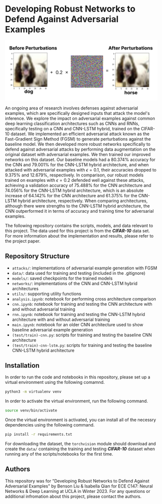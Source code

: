 # Developing Robust Networks to Defend Against Adversarial Examples

![](/.github/adversarial-examples-visualization.png)

An ongoing area of research involves defenses against adversarial examples, which are specifically designed inputs that attack the model's inference. We explore the impact on adversarial examples against common deep learning classification architectures such as CNNs and RNNs, specifically testing on a CNN and CNN-LSTM hybrid, trained on the CIFAR-10 dataset. We implemented an efficient adversarial attack known as the Fast-Gradient Sign Method (FGSM) to generate perturbations against the baseline model. We then developed more robust networks specifically to defend against adversarial attacks by performing data augmentation on the original dataset with adversarial examples. We then trained our improved networks on this dataset. Our baseline models had a 80.374% accuracy for the CNN and 79.001% for the CNN-LSTM hybrid architecture, and when attacked with adversarial examples with $\epsilon = 0.1$, their accuracies dropped to 9.375% and 12.679%, respectively. In comparison, our robust models trained on examples with $\epsilon = 0.2$ defended well against these attacks, achieving a validation accuracy of 75.488% for the CNN architecture and 74.056% for the CNN-LSTM hybrid architecture, which is an absolute increase of 64.142% for the CNN architecture and 61.375% for the CNN-LSTM hybrid architecture, respectively. When comparing architectures, although there were strengths to the CNN-LSTM hybrid architecture, the CNN outperformed it in terms of accuracy and training time for adversarial examples.

The following repository contains the scripts, models, and data relevant to this project. The data used for this project is from the ***CIFAR-10*** data set. For more information about the implementation and results, please refer to the project paper.

## Repository Structure
- `attacks/`: implementations of adversarial example generation with FGSM
- `data/`: data used for training and testing (included in the .gitignore)
- `models/`: saved checkpoints for the trained models
- `networks/`: implementations of the CNN and CNN-LSTM hybrid architectures
- `utils/`: supporting utility functions
- `analysis.ipynb`: notebook for performing cross architecture comparison
- `cnn.ipynb`: notebook for training and testing the CNN architecture with and without adversarial training
- `rnn.ipynb`: notebook for training and testing the CNN-LSTM hybrid architecture with and without adversarial training
- `main.ipynb`: notebook for an older CNN architecture used to show baseline adversarial example generation
- `(test/train)-cnn.py`: scripts for training and testing the baseline CNN architecture
- `(test/train)-cnn-lstm.py`: scripts for training and testing the baseline CNN-LSTM hybrid architecture

## Installation
In order to run the code and notebooks in this repository, please set up a virtual environment using the following comamnd.

```bash
python3 -m virtualenv venv
```

In order to activate the virtual environment, run the following command.

```bash
source venv/bin/activate
```

Once the virtual environment is activated, you can install all of the necessry dependencies using the following command.

```bash
pip install -r requirements.txt
```

For downloading the dataset, the `torchvision` module should download and create the `data/` containing the training and testing ***CIFAR-10*** dataset when running any of the scripts/notebooks for the first time.

## Authors
This repository was for "Developing Robust Networks to Defend Against Adversarial Examples" by Benson Liu & Isabella Qian for ECE C147: Neural Networks & Deep Learning at UCLA in Winter 2023. For any questions or additional infromation about this project, please contact the authors.